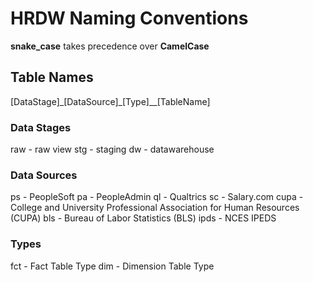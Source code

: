 # HRDW Naming Conventions

**snake_case** takes precedence over **CamelCase**
## Table Names
[DataStage]\_[DataSource]\_[Type]\_\_[TableName] 

### Data Stages
raw - raw view
stg - staging
dw - datawarehouse
### Data Sources
ps - PeopleSoft
pa - PeopleAdmin
ql - Qualtrics
sc - Salary.com
cupa - College and University Professional Association for Human Resources (CUPA)
bls - Bureau of Labor Statistics (BLS)
ipds - NCES IPEDS
### Types
fct - Fact Table Type
dim - Dimension Table Type




